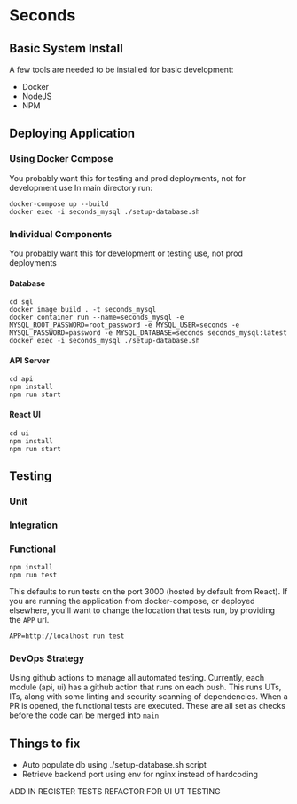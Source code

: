 # Seconds

## Basic System Install
A few tools are needed to be installed for basic development:
* Docker
* NodeJS
* NPM

## Deploying Application
### Using Docker Compose
You probably want this for testing and prod deployments, not for development use
In main directory run:
```shell
docker-compose up --build
docker exec -i seconds_mysql ./setup-database.sh
```
### Individual Components
You probably want this for development or testing use, not prod deployments 
#### Database
```shell
cd sql
docker image build . -t seconds_mysql
docker container run --name=seconds_mysql -e MYSQL_ROOT_PASSWORD=root_password -e MYSQL_USER=seconds -e MYSQL_PASSWORD=password -e MYSQL_DATABASE=seconds seconds_mysql:latest
docker exec -i seconds_mysql ./setup-database.sh
```

#### API Server
```shell
cd api
npm install
npm run start
```

#### React UI
```shell
cd ui
npm install
npm run start
```

## Testing

### Unit

### Integration

### Functional
```shell
npm install
npm run test
```
This defaults to run tests on the port 3000 (hosted by default from React).
If you are running the application from docker-compose, or deployed elsewhere, you'll
want to change the location that tests run, by providing the `APP` url.
```shell
APP=http://localhost run test
```

### DevOps Strategy
Using github actions to manage all automated testing. Currently, each module (api, ui) has
a github action that runs on each push. This runs UTs, ITs, along with some linting and 
security scanning of dependencies.
When a PR is opened, the functional tests are executed.
These are all set as checks before the code can be merged into `main`

## Things to fix
- Auto populate db using ./setup-database.sh script
- Retrieve backend port using env for nginx instead of hardcoding

ADD IN REGISTER TESTS
REFACTOR FOR UI UT TESTING